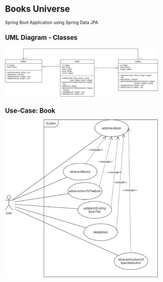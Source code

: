 # Books Universe

Spring Boot Application using Spring Data JPA


## UML Diagram - Classes
![Class-Diagram](https://github.com/DianaCrainic/AP-Final_Project/blob/master/Diagrams/Class-Diagram.png?raw=true)


## Use-Case: Book

![Use-Case1](https://github.com/DianaCrainic/AP-Final_Project/blob/master/Diagrams/Use-Cases/Use-Case_Book.png?raw=true)
